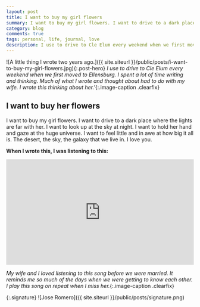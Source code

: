 ```yaml
---
layout: post
title: I want to buy my girl flowers
summary: I want to buy my girl flowers. I want to drive to a dark place where the lights are far with her.
category: blog
comments: true
tags: personal, life, journal, love
description: I use to drive to Cle Elum every weekend when we first moved to Ellensburg. I spent a lot of time writing and thinking. Much of what I wrote and thought about had to do with my wife. I wrote this thinking about her.
---
```


![A little thing I wrote two years ago.]({{ site.siteurl }}/public/posts/i-want-to-buy-my-girl-flowers.jpg){:.post-hero}
*I use to drive to Cle Elum every weekend when we first moved to Ellensburg. I spent a lot of time writing and thinking. Much of what I wrote and thought about had to do with my wife. I wrote this thinking about her.'*{:.image-caption .clearfix}

## I want to buy her flowers
I want to buy my girl flowers. I want to drive to a dark place where the lights are far with her. I want to look up at the sky at night. I want to hold her hand and gaze at the huge universe. I want to feel little and in awe at how big it all is. The desert, the sky, the galaxy that we live in. I love you.


 
**When I wrote this, I was listening to this:**
 <style>.embed-container { position: relative; padding-bottom: 56.25%; height: 0; overflow: hidden; max-width: 100%; } .embed-container iframe, .embed-container object, .embed-container embed { position: absolute; top: 0; left: 0; width: 100%; height: 100%; }</style>
<div class='embed-container'><iframe src='https://www.youtube.com/embed/IrMpo0YDiDY?rel=0&amp;t=27s&amp;showinfo=0' frameborder='0' allowfullscreen></iframe></div>

*My wife and I loved listening to this song before we were married. It reminds me so much of the days when we were getting to know each other. I play this song on repeat when I miss her.*{:.image-caption .clearfix}

{:.signature}
![Jose Romero]({{ site.siteurl }}/public/posts/signature.png)